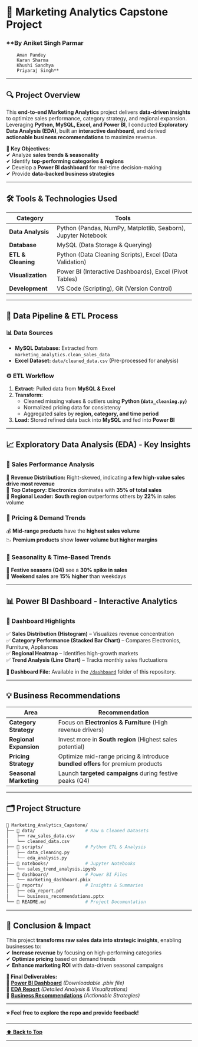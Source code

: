 # **🚀 Marketing Analytics Capstone Project**  
### **By Aniket Singh Parmar
        Aman Pandey
        Karan Sharma
        Khushi Sandhya
        Priyaraj Singh**  

---

## **🔍 Project Overview**  
This **end-to-end Marketing Analytics** project delivers **data-driven insights** to optimize sales performance, category strategy, and regional expansion. Leveraging **Python, MySQL, Excel, and Power BI**, I conducted **Exploratory Data Analysis (EDA)**, built an **interactive dashboard**, and derived **actionable business recommendations** to maximize revenue.  

**🎯 Key Objectives:**  
✔ Analyze **sales trends & seasonality**  
✔ Identify **top-performing categories & regions**  
✔ Develop a **Power BI dashboard** for real-time decision-making  
✔ Provide **data-backed business strategies**  

---

## **🛠️ Tools & Technologies Used**  

| **Category**       | **Tools**                                                                 |
|--------------------|--------------------------------------------------------------------------|
| **Data Analysis**  | Python (Pandas, NumPy, Matplotlib, Seaborn), Jupyter Notebook            |
| **Database**       | MySQL (Data Storage & Querying)                                          |
| **ETL & Cleaning** | Python (Data Cleaning Scripts), Excel (Data Validation)                  |
| **Visualization**  | Power BI (Interactive Dashboards), Excel (Pivot Tables)                  |
| **Development**    | VS Code (Scripting), Git (Version Control)                               |

---

## **📂 Data Pipeline & ETL Process**  

### **📊 Data Sources**  
- **MySQL Database:** Extracted from `marketing_analytics.clean_sales_data`  
- **Excel Dataset:** `data/cleaned_data.csv` (Pre-processed for analysis)  

### **⚙️ ETL Workflow**  
1. **Extract:** Pulled data from **MySQL & Excel**  
2. **Transform:**  
   - Cleaned missing values & outliers using **Python (`data_cleaning.py`)**  
   - Normalized pricing data for consistency  
   - Aggregated sales by **region, category, and time period**  
3. **Load:** Stored refined data back into **MySQL** and fed into **Power BI**  

---

## **📈 Exploratory Data Analysis (EDA) - Key Insights**  

### **📌 Sales Performance Analysis**  
🔹 **Revenue Distribution:** Right-skewed, indicating **a few high-value sales drive most revenue**  
🔹 **Top Category:** **Electronics** dominates with **35% of total sales**  
🔹 **Regional Leader:** **South region** outperforms others by **22%** in sales volume  

### **📌 Pricing & Demand Trends**  
💰 **Mid-range products** have the **highest sales volume**  
📉 **Premium products** show **lower volume but higher margins**  

### **📌 Seasonality & Time-Based Trends**  
🎄 **Festive seasons (Q4)** see a **30% spike in sales**  
📅 **Weekend sales** are **15% higher** than weekdays  

---

## **📊 Power BI Dashboard - Interactive Analytics**  

### **📌 Dashboard Highlights**  
✅ **Sales Distribution (Histogram)** – Visualizes revenue concentration  
✅ **Category Performance (Stacked Bar Chart)** – Compares Electronics, Furniture, Appliances  
✅ **Regional Heatmap** – Identifies high-growth markets  
✅ **Trend Analysis (Line Chart)** – Tracks monthly sales fluctuations  

**📂 Dashboard File:** Available in the [`/dashboard`](/dashboard) folder of this repository.  

---

## **💡 Business Recommendations**  

| **Area**               | **Recommendation**                                                                 |
|------------------------|----------------------------------------------------------------------------------|
| **Category Strategy**  | Focus on **Electronics & Furniture** (High revenue drivers)                      |
| **Regional Expansion** | Invest more in **South region** (Highest sales potential)                       |
| **Pricing Strategy**   | Optimize mid-range pricing & introduce **bundled offers** for premium products  |
| **Seasonal Marketing** | Launch **targeted campaigns** during festive peaks (Q4)                         |

---

## **🗂 Project Structure**  

```bash
📂 Marketing_Analytics_Capstone/
├── 📂 data/                   # Raw & Cleaned Datasets
│   ├── raw_sales_data.csv
│   └── cleaned_data.csv
├── 📂 scripts/                # Python ETL & Analysis
│   ├── data_cleaning.py
│   └── eda_analysis.py
├── 📂 notebooks/              # Jupyter Notebooks
│   └── sales_trend_analysis.ipynb
├── 📂 dashboard/              # Power BI Files
│   └── marketing_dashboard.pbix
├── 📂 reports/                # Insights & Summaries
│   ├── eda_report.pdf
│   └── business_recommendations.pptx
└── 📜 README.md               # Project Documentation
```

---

## **🎯 Conclusion & Impact**  
This project **transforms raw sales data into strategic insights**, enabling businesses to:  
✔ **Increase revenue** by focusing on high-performing categories  
✔ **Optimize pricing** based on demand trends  
✔ **Enhance marketing ROI** with data-driven seasonal campaigns  

**🚀 Final Deliverables:**  
📌 **[Power BI Dashboard](/dashboard/marketing_dashboard.pbix)** *(Downloadable .pbix file)*  
📌 **[EDA Report](/reports/eda_report.pdf)** *(Detailed Analysis & Visualizations)*  
📌 **[Business Recommendations](/reports/business_recommendations.pptx)** *(Actionable Strategies)*  

---

**⭐ Feel free to explore the repo and provide feedback!**  

--- 

**[⬆ Back to Top](#-marketing-analytics-capstone-project)**  

---
